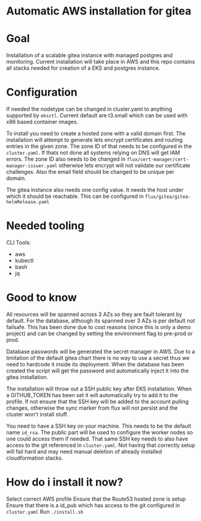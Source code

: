 # Automatic AWS installation for gitea

Goal 
===
Installation of a scalable gitea instance with managed postgres and monitoring. Current installation will take place in AWS and this repo contains all stacks needed
for creation of a EKS and postgres instance.

Configuration
===
If needed the nodetype can be changed in cluster.yaml to anything supported by `eksctl`. Current default are t3.small which can be used with x86 based container images.

To install you need to create a hosted zone with a valid domain first. The installation will attempt to generate lets encrypt certificates and routing entries in the given 
zone. The zone ID of that needs to be configured in the `cluster.yaml`. If thats not done all systems relying on DNS will get IAM errors. The zone ID also needs to be changed 
in `flux/cert-manager/cert-manager-issuer.yaml` otherwise lets encrypt will not validate our certificate challenges. Also the email field should be changed to be unique per 
domain.

The gitea instance also needs one config value. It needs the host under which it should be reachable. This can be configured in `flux/gitea/gitea-helmRelease.yaml`

Needed tooling
===
CLI Tools:
- aws
- kubectl
- bash
- jq

Good to know
===
All resources will be spanned across 3 AZs so they are fault tolerant by default. For the database, although its spanned over 3 AZs is per default not failsafe. This has 
been done due to cost reasons (since this is only a demo project) and can be changed by setting the environment flag to pre-prod or prod.

Database passwords will be generated the secret manager in AWS. Due to a limitation of the default gitea chart there is no way to use a secret thus we need to hardcode
it inside its deployment. When the database has been created the script will get the password and automatically inject it into the gitea installation.

The installation will throw out a SSH public key after EKS installation. When a GITHUB_TOKEN has been set it will automatically try to add it to the profile. If not
ensure that the SSH key will be added to the account pulling changes, otherwise the sync marker from flux will not persist and the cluster won't install stuff.

You need to have a SSH key on your machine. This needs to be the default name `id_rsa`. The public part will be used to configure the worker nodes so one could access them if needed.
That same SSH key needs to also have access to the git referenced in `cluster.yaml`. Not having that correctly setup will fail hard and may need manual deletion of already
installed cloudformation stacks.

How do i install it now?
===
Select correct AWS profile
Ensure that the Route53 hosted zone is setup
Ensure that there is a id_pub which has access to the git configured in `cluster.yaml`
Run `./install.sh`